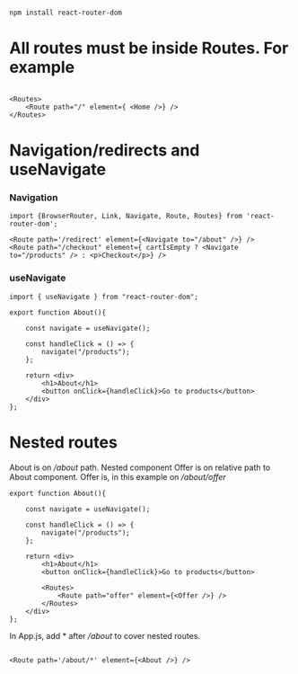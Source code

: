 ```

npm install react-router-dom

```

# All routes must be inside Routes. For example

```

<Routes>
    <Route path="/" element={ <Home />} />
</Routes>

```

# Navigation/redirects and useNavigate

### Navigation

```
import {BrowserRouter, Link, Navigate, Route, Routes} from 'react-router-dom';

<Route path='/redirect' element={<Navigate to="/about" />} />
<Route path="/checkout" element={ cartIsEmpty ? <Navigate to="/products" /> : <p>Checkout</p>} />

```


### useNavigate

```
import { useNavigate } from "react-router-dom";

export function About(){

    const navigate = useNavigate();

    const handleClick = () => {
        navigate("/products");
    };

    return <div>
        <h1>About</h1>
        <button onClick={handleClick}>Go to products</button>
    </div>
};

```
# Nested routes


About is on */about* path.
Nested component Offer is on relative path to About component.
Offer is, in this example on */about/offer*

```
export function About(){

    const navigate = useNavigate();

    const handleClick = () => {
        navigate("/products");
    };

    return <div>
        <h1>About</h1>
        <button onClick={handleClick}>Go to products</button>

        <Routes>
            <Route path="offer" element={<Offer />} />
        </Routes>
    </div>
};

```

In App.js, add * after */about* to cover nested routes.

```

<Route path='/about/*' element={<About />} />

```



